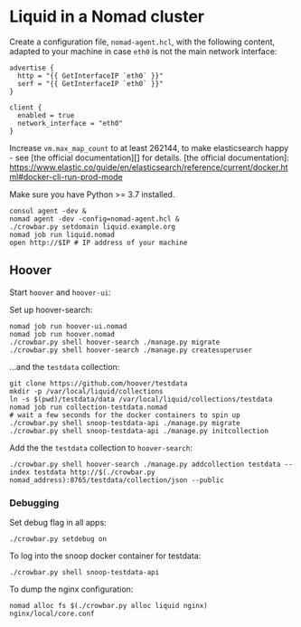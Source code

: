 # Liquid in a Nomad cluster
Create a configuration file, `nomad-agent.hcl`, with the following content,
adapted to your machine in case `eth0` is not the main network interface:

```hcl
advertise {
  http = "{{ GetInterfaceIP `eth0` }}"
  serf = "{{ GetInterfaceIP `eth0` }}"
}

client {
  enabled = true
  network_interface = "eth0"
}
```

Increase `vm.max_map_count` to at least 262144, to make elasticsearch happy -
see [the official documentation][] for details.
[the official documentation]: https://www.elastic.co/guide/en/elasticsearch/reference/current/docker.html#docker-cli-run-prod-mode

Make sure you have Python >= 3.7 installed.

```shell
consul agent -dev &
nomad agent -dev -config=nomad-agent.hcl &
./crowbar.py setdomain liquid.example.org
nomad job run liquid.nomad
open http://$IP # IP address of your machine
```

## Hoover

Start `hoover` and `hoover-ui`:

Set up hoover-search:

```shell
nomad job run hoover-ui.nomad
nomad job run hoover.nomad
./crowbar.py shell hoover-search ./manage.py migrate
./crowbar.py shell hoover-search ./manage.py createsuperuser
```

...and the `testdata` collection:

```shell
git clone https://github.com/hoover/testdata
mkdir -p /var/local/liquid/collections
ln -s $(pwd)/testdata/data /var/local/liquid/collections/testdata
nomad job run collection-testdata.nomad
# wait a few seconds for the docker containers to spin up
./crowbar.py shell snoop-testdata-api ./manage.py migrate
./crowbar.py shell snoop-testdata-api ./manage.py initcollection
```

Add the the `testdata` collection to `hoover-search`:
```shell
./crowbar.py shell hoover-search ./manage.py addcollection testdata --index testdata http://$(./crowbar.py nomad_address):8765/testdata/collection/json --public
```

### Debugging
Set debug flag in all apps:
```shell
./crowbar.py setdebug on
```

To log into the snoop docker container for testdata:
```shell
./crowbar.py shell snoop-testdata-api
```

To dump the nginx configuration:
```shell
nomad alloc fs $(./crowbar.py alloc liquid nginx) nginx/local/core.conf
```

